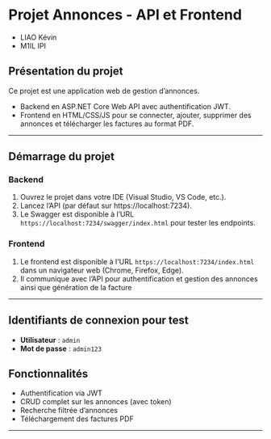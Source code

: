 # Projet Annonces - API et Frontend
- LIAO Kévin
- M1IL IPI
  
## Présentation du projet

Ce projet est une application web de gestion d’annonces.  
- Backend en ASP.NET Core Web API avec authentification JWT.  
- Frontend en HTML/CSS/JS pour se connecter, ajouter, supprimer des annonces et télécharger les factures au format PDF.

---

## Démarrage du projet

### Backend

1. Ouvrez le projet dans votre IDE (Visual Studio, VS Code, etc.).  
2. Lancez l’API (par défaut sur https://localhost:7234).  
3. Le Swagger est disponible à l’URL `https://localhost:7234/swagger/index.html` pour tester les endpoints.

### Frontend

1. Le frontend est disponible à l'URL `https://localhost:7234/index.html` dans un navigateur web (Chrome, Firefox, Edge).  
2. Il communique avec l’API pour authentification et gestion des annonces ainsi que génération de la facture

---

## Identifiants de connexion pour test

- **Utilisateur** : `admin`  
- **Mot de passe** : `admin123`

## Fonctionnalités

- Authentification via JWT  
- CRUD complet sur les annonces (avec token)  
- Recherche filtrée d’annonces 
- Téléchargement des factures PDF

---
